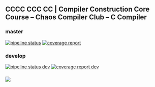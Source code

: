 ## CCCC CCC CC | Compiler Construction Core Course – Chaos Compiler Club – C Compiler

### master 
[![pipeline status](https://cc.cdl.uni-saarland.de/ccc/c4/badges/master/pipeline.svg)](https://cc.cdl.uni-saarland.de/ccc/c4/commits/master)
[![coverage report](https://cc.cdl.uni-saarland.de/ccc/c4/badges/master/coverage.svg)](https://cc.cdl.uni-saarland.de/ccc/c4/commits/master)
### develop 
[![pipeline status dev](https://cc.cdl.uni-saarland.de/ccc/c4/badges/develop/pipeline.svg)](https://cc.cdl.uni-saarland.de/ccc/c4/commits/develop)
[![coverage report dev](https://cc.cdl.uni-saarland.de/ccc/c4/badges/develop/coverage.svg)](https://cc.cdl.uni-saarland.de/ccc/c4/commits/develop)
###
![](https://cc.cdl.uni-saarland.de/ccc/c4/-/jobs/artifacts/master/raw/benchmark.svg?job=deploy%3Abenchmark)
